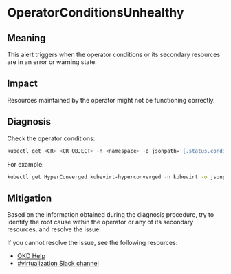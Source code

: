 # OperatorConditionsUnhealthy

## Meaning

This alert triggers when the operator conditions or its secondary resources
are in an error or warning state.

## Impact

Resources maintained by the operator might not be functioning correctly.

## Diagnosis

Check the operator conditions:

```bash
kubectl get <CR> <CR_OBJECT> -n <namespace> -o jsonpath='{.status.conditions}'
```

For example:

```bash
kubectl get HyperConverged kubevirt-hyperconverged -n kubevirt -o jsonpath='{.status.conditions}'
```

## Mitigation

Based on the information obtained during the diagnosis procedure, try to
identify the root cause within the operator or any of its secondary resources,
and resolve the issue.

<!--DS: If you cannot resolve the issue, log in to the
link:https://access.redhat.com[Customer Portal] and open a support case,
attaching the artifacts gathered during the diagnosis procedure.-->

<!--USstart-->
If you cannot resolve the issue, see the following resources:

- [OKD Help](https://www.okd.io/help/)
- [#virtualization Slack channel](https://kubernetes.slack.com/channels/virtualization)
<!--USend-->

